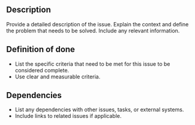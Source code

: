 ## Description
Provide a detailed description of the issue. Explain the context and define the problem that needs to be solved. Include any relevant information.

## Definition of done
- List the specific criteria that need to be met for this issue to be considered complete.
- Use clear and measurable criteria.

## Dependencies
- List any dependencies with other issues, tasks, or external systems.
- Include links to related issues if applicable.
